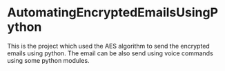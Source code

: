 # AutomatingEncryptedEmailsUsingPython
This is the project which used the AES algorithm to send the encrypted emails using python. The email can be also send using voice commands using some python modules.
